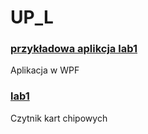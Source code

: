 # UP_L

### [przykładowa aplikcja lab1](https://github.com/matCh00/UP_L/tree/main/WPF_demo/WPF_demo)
Aplikacja w WPF

### [lab1](https://github.com/matCh00/UP_L/tree/main/lab1)   
Czytnik kart chipowych
